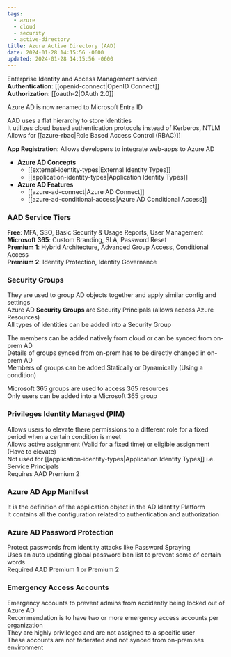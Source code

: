 ```yaml
---
tags:
  - azure
  - cloud
  - security
  - active-directory
title: Azure Active Directory (AAD)
date: 2024-01-28 14:15:56 -0600
updated: 2024-01-28 14:15:56 -0600
---
```


Enterprise Identity and Access Management service  
**Authentication**: [[openid-connect|OpenID Connect]]  
**Authorization**: [[oauth-2|OAuth 2.0]]

Azure AD is now renamed to Microsoft Entra ID

AAD uses a flat hierarchy to store Identities  
It utilizes cloud based authentication protocols instead of Kerberos, NTLM  
Allows for [[azure-rbac|Role Based Access Control (RBAC)]]

**App Registration**: Allows developers to integrate web-apps to Azure AD

* **Azure AD Concepts**
	* [[external-identity-types|External Identity Types]]
	* [[application-identity-types|Application Identity Types]]	
* **Azure AD Features**
	* [[azure-ad-connect|Azure AD Connect]]
	* [[azure-ad-conditional-access|Azure AD Conditional Access]]

### AAD Service Tiers
**Free**: MFA, SSO, Basic Security & Usage Reports, User Management  
**Microsoft 365**: Custom Branding, SLA, Password Reset    
**Premium 1**: Hybrid Architecture, Advanced Group Access, Conditional Access  
**Premium 2**: Identity Protection, Identity Governance

### Security Groups
They are used to group AD objects together and apply similar config and settings    
Azure AD **Security Groups** are Security Principals (allows access Azure Resources)  
All types of identities can be added into a Security Group  

The members can be added natively from cloud or can be synced from on-prem AD  
Details of groups synced from on-prem has to be directly changed in on-prem AD  
Members of groups can be added Statically or Dynamically (Using a condition)  

Microsoft 365 groups are used to access 365 resources  
Only users can be added into a Microsoft 365 group

### Privileges Identity Managed (PIM)
Allows users to elevate there permissions to a different role for a fixed period when a certain condition is meet  
Allows active assignment (Valid for a fixed time) or eligible assignment (Have to elevate)  
Not used for [[application-identity-types|Application Identity Types]] i.e. Service Principals  
Requires AAD Premium 2  

### Azure AD App Manifest
It is the definition of the application object in the AD Identity Platform  
It contains all the configuration related to authentication and authorization  

### Azure AD Password Protection  
Protect passwords from identity attacks like Password Spraying  
Uses an auto updating global password ban list to prevent some of certain words  
Required AAD Premium 1 or Premium 2

### Emergency Access Accounts
Emergency accounts to prevent admins from accidently being locked out of Azure AD  
Recommendation is to have two or more emergency access accounts per organization  
They are highly privileged and are not assigned to a specific user  
These accounts are not federated and not synced from on-premises environment
